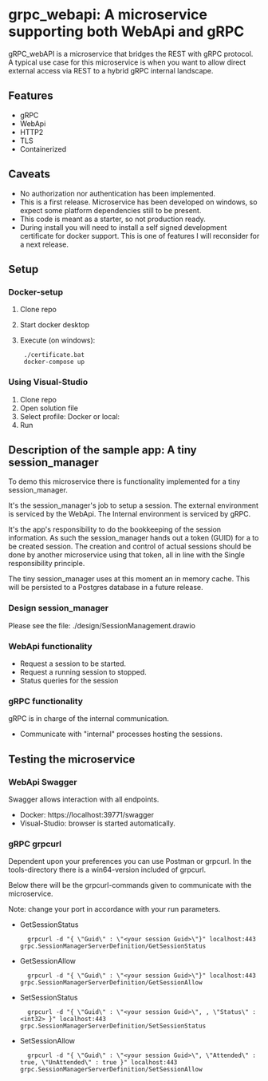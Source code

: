 # grpc_webapi: A microservice supporting both WebApi and gRPC


gRPC_webAPI is a microservice that bridges the REST with  gRPC protocol. A typical use case for this microservice is when you want to allow direct external access via REST to a hybrid gRPC internal landscape.

## Features
- gRPC
- WebApi
- HTTP2
- TLS
- Containerized

## Caveats
- No authorization nor authentication has been implemented.
- This is a first release. Microservice has been developed on windows, so expect some platform dependencies still to be present.
- This code is meant as a starter, so not production ready.
- During install you will need to install a self signed development certificate for docker support. This is one of features I will reconsider for a next release. 

## Setup

### Docker-setup
1. Clone repo
2. Start docker desktop
3. Execute (on windows):

        ./certificate.bat    
        docker-compose up


### Using Visual-Studio
1. Clone repo
2. Open solution file
3. Select profile: Docker or local:
4. Run

## Description of the sample app: A tiny session_manager
To demo this microservice there is functionality implemented for a tiny session_manager. 

It's the session_manager's job to setup a session. The external environment is serviced by the WebApi. The Internal environment is serviced by gRPC.

It's the app's responsibility to do the bookkeeping of the session information. As such the session_manager hands out a token (GUID) for a to be created session. The creation and control of actual sessions should be done by another microservice using that token, all in line with the Single responsibility principle.  

The tiny session_manager uses at this moment an in memory cache. This will be persisted to a Postgres database in a future release. 

### Design session_manager

Please see the file: ./design/SessionManagement.drawio

### WebApi functionality
- Request a session to be started.
- Request a running session to stopped.  
- Status queries for the session

### gRPC functionality
gRPC is in charge of the internal communication.
- Communicate with "internal" processes hosting the sessions.

## Testing the microservice

### WebApi Swagger

Swagger allows interaction with all endpoints. 
- Docker: https://localhost:39771/swagger
- Visual-Studio: browser is started automatically.

### gRPC grpcurl

Dependent upon your preferences you can use Postman or grpcurl. In the tools-directory there is a win64-version included of grpcurl. 

Below there will be the grpcurl-commands given to communicate with the microservice.

Note: change your port in accordance with your run parameters.

- GetSessionStatus

        grpcurl -d "{ \"Guid\" : \"<your session Guid>\"}" localhost:443 grpc.SessionManagerServerDefinition/GetSessionStatus

- GetSessionAllow

        grpcurl -d "{ \"Guid\" : \"<your session Guid>\"}" localhost:443 grpc.SessionManagerServerDefinition/GetSessionAllow


- SetSessionStatus

        grpcurl -d "{ \"Guid\" : \"<your session Guid>\", , \"Status\" : <int32> }" localhost:443 grpc.SessionManagerServerDefinition/SetSessionStatus

- SetSessionAllow

        grpcurl -d "{ \"Guid\" : \"<your session Guid>\", \"Attended\" : true, \"UnAttended\" : true }" localhost:443 grpc.SessionManagerServerDefinition/SetSessionAllow


